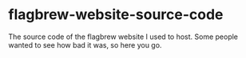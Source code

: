# flagbrew-website-source-code
The source code of the flagbrew website I used to host. Some people wanted to see how bad it was, so here you go.
